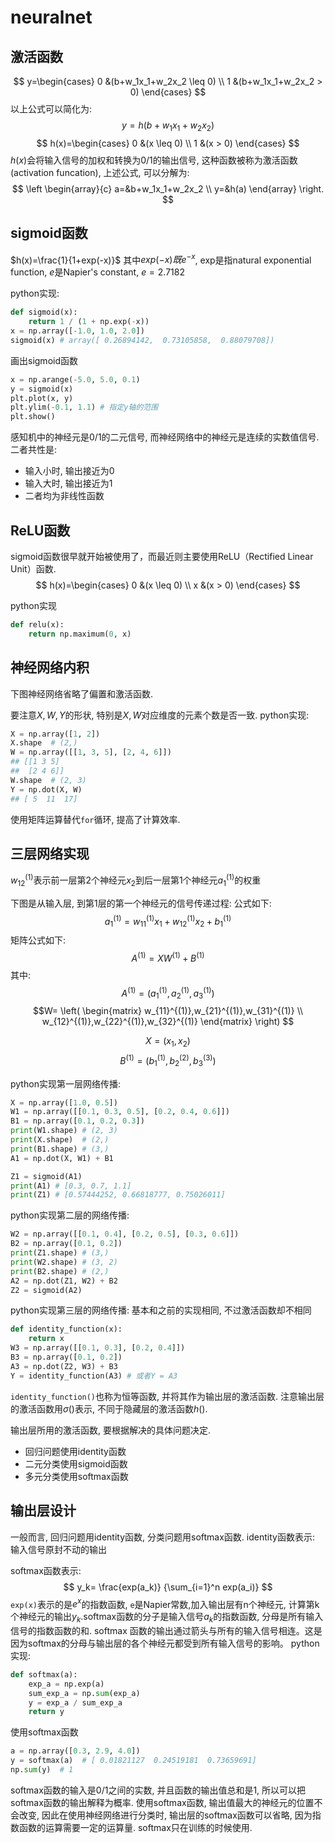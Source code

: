 # neuralnet



## 激活函数
$$
y=\begin{cases} 
0 &(b+w_1x_1+w_2x_2 \leq 0) \\
1 &(b+w_1x_1+w_2x_2 > 0)
\end{cases}
$$
以上公式可以简化为:
$$y=h(b+w_1x_1+w_2x_2)$$
$$
h(x)=\begin{cases} 
0 &(x \leq 0) \\
1 &(x > 0)
\end{cases}
$$
$h(x)$会将输入信号的加权和转换为0/1的输出信号, 这种函数被称为激活函数(activation funcation), 上述公式, 可以分解为:
$$
\left
\begin{array}{c}
a=&b+w_1x_1+w_2x_2 \\ 
y=&h(a)
\end{array}
\right.
$$
[](./deeplearn_neuralnet/1.png)


## sigmoid函数
$h(x)=\frac{1}{1+exp(-x)}$
其中$exp(-x) 既e^{-x}$, exp是指natural exponential function, $e$是Napier's constant, $e=2.7182$

python实现:
```python
def sigmoid(x):
    return 1 / (1 + np.exp(-x))
x = np.array([-1.0, 1.0, 2.0])
sigmoid(x) # array([ 0.26894142,  0.73105858,  0.88079708])
```

画出sigmoid函数
```python
x = np.arange(-5.0, 5.0, 0.1)
y = sigmoid(x)
plt.plot(x, y)
plt.ylim(-0.1, 1.1) # 指定y轴的范围
plt.show()
```
[](./deeplearn_neuralnet/2.png)

感知机中的神经元是0/1的二元信号, 而神经网络中的神经元是连续的实数值信号.二者共性是:
- 输入小时, 输出接近为0
- 输入大时, 输出接近为1
- 二者均为非线性函数


## ReLU函数
sigmoid函数很早就开始被使用了，而最近则主要使用ReLU（Rectified Linear Unit）函数.
$$
h(x)=\begin{cases} 
0 &(x \leq 0) \\
x &(x > 0)
\end{cases}
$$

python实现
```python
def relu(x):
    return np.maximum(0, x)
```

[](./deeplearn_neuralnet/3.png)



## 神经网络内积
下图神经网络省略了偏置和激活函数.

要注意$X,W,Y$的形状, 特别是$X,W$对应维度的元素个数是否一致.
[](./deeplearn_neuralnet/3.png)
python实现:
```python
X = np.array([1, 2])
X.shape  # (2,)
W = np.array([[1, 3, 5], [2, 4, 6]])
## [[1 3 5]
##  [2 4 6]]
W.shape  # (2, 3)
Y = np.dot(X, W)
## [ 5  11  17]
```

使用矩阵运算替代`for`循环, 提高了计算效率.


## 三层网络实现
$w_{12}^{(1)}$表示前一层第2个神经元$x_2$到后一层第1个神经元$a_1^{(1)}$的权重

[](./deeplearn_neuralnet/4.png)

下图是从输入层, 到第1层的第一个神经元的信号传递过程:
[](./deeplearn_neuralnet/5.png)
公式如下:
$$a_1^{(1)}=w_{11}^{(1)}x_1+w_{12}^{(1)}x_2+b_1^{(1)}$$
矩阵公式如下:
$$A^{(1)}=XW^{(1)}+B^{(1)}$$
其中:
$$A^{(1)}=(a_1^{(1)},a_2^{(1)},a_3^{(1)})$$
$$W=
\left(
\begin{matrix}
w_{11}^{(1)},w_{21}^{(1)},w_{31}^{(1)} \\
w_{12}^{(1)},w_{22}^{(1)},w_{32}^{(1)}
\end{matrix}
\right)
$$

$$X=(x_1,x_2)$$
$$B^{(1)}=(b_1^{(1)},b_2^{(2)},b_3^{(3)})$$

python实现第一层网络传播:

```python
X = np.array([1.0, 0.5])
W1 = np.array([[0.1, 0.3, 0.5], [0.2, 0.4, 0.6]])
B1 = np.array([0.1, 0.2, 0.3])
print(W1.shape) # (2, 3)
print(X.shape)  # (2,)
print(B1.shape) # (3,)
A1 = np.dot(X, W1) + B1

Z1 = sigmoid(A1)
print(A1) # [0.3, 0.7, 1.1]
print(Z1) # [0.57444252, 0.66818777, 0.75026011]

```

[](./deeplearn_neuralnet/6.png)


python实现第二层的网络传播:
```python
W2 = np.array([[0.1, 0.4], [0.2, 0.5], [0.3, 0.6]])
B2 = np.array([0.1, 0.2])
print(Z1.shape) # (3,)
print(W2.shape) # (3, 2)
print(B2.shape) # (2,)
A2 = np.dot(Z1, W2) + B2
Z2 = sigmoid(A2)
```
[](./deeplearn_neuralnet/7.png)


python实现第三层的网络传播:
基本和之前的实现相同, 不过激活函数却不相同

```python
def identity_function(x):
    return x
W3 = np.array([[0.1, 0.3], [0.2, 0.4]])
B3 = np.array([0.1, 0.2])
A3 = np.dot(Z2, W3) + B3
Y = identity_function(A3) # 或者Y = A3
```
`identity_function()`也称为恒等函数, 并将其作为输出层的激活函数. 注意输出层的激活函数用$\sigma()$表示, 不同于隐藏层的激活函数$h()$.

输出层所用的激活函数, 要根据解决的具体问题决定.
- 回归问题使用identity函数
- 二元分类使用sigmoid函数
- 多元分类使用softmax函数
[](./deeplearn_neuralnet/8.png)




## 输出层设计
一般而言, 回归问题用identity函数, 分类问题用softmax函数.
identity函数表示:
输入信号原封不动的输出
[](./deeplearn_neuralnet/9.png)





softmax函数表示:
$$
y_k=
\frac{exp(a_k)}
{\sum_{i=1}^n exp(a_i)}
$$
`exp(x)`表示的是$e^x$的指数函数, `e`是Napier常数,加入输出层有n个神经元, 计算第k个神经元的输出$y_k$.softmax函数的分子是输入信号$a_k$的指数函数, 分母是所有输入信号的指数函数的和.
softmax 函数的输出通过箭头与所有的输入信号相连。这是因为softmax的分母与输出层的各个神经元都受到所有输入信号的影响。
[](./deeplearn_neuralnet/10.png)
python实现:
```python
def softmax(a):
    exp_a = np.exp(a)
    sum_exp_a = np.sum(exp_a)
    y = exp_a / sum_exp_a
    return y
```

使用softmax函数
```python
a = np.array([0.3, 2.9, 4.0])
y = softmax(a)  # [ 0.01821127  0.24519181  0.73659691]
np.sum(y)  # 1
```
softmax函数的输入是0/1之间的实数, 并且函数的输出值总和是1, 所以可以把softmax函数的输出解释为概率.
使用softmax函数, 输出值最大的神经元的位置不会改变, 因此在使用神经网络进行分类时, 输出层的softmax函数可以省略, 因为指数函数的运算需要一定的运算量. softmax只在训练的时候使用.
